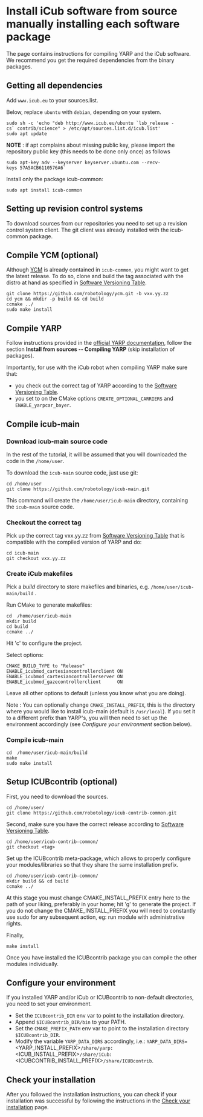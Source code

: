 # Install iCub software from source manually installing each software package

The page contains instructions for compiling YARP and the iCub software. We recommend you get the required dependencies from the binary packages.

## Getting all dependencies

Add `www.icub.eu` to your sources.list.

Below, replace `ubuntu` with `debian`, depending on your system.

~~~
sudo sh -c 'echo "deb http://www.icub.eu/ubuntu `lsb_release -cs` contrib/science" > /etc/apt/sources.list.d/icub.list'
sudo apt update
~~~

**NOTE** : if apt complains about missing public key, please import the
repository public key (this needs to be done only once) as follows

~~~
sudo apt-key adv --keyserver keyserver.ubuntu.com --recv-keys 57A5ACB6110576A6`
~~~

Install only the package icub-common:
~~~
sudo apt install icub-common
~~~

## Setting up revision control systems

To download sources from our repositories you need to set up a revision
control system client. The git client was already installed with the
icub-common package.

## Compile YCM (optional)

Although [YCM](https://github.com/robotology/ycm) is already contained in `icub-common`, you might want to get
the latest release. To do so, clone and build the tag associated with
the distro at hand as specified in [Software Versioning
Table](../sw_versioning_table/index.md).

~~~
git clone https://github.com/robotology/ycm.git -b vxx.yy.zz
cd ycm && mkdir -p build && cd build
ccmake ../
sudo make install
~~~

## Compile YARP

Follow instructions provided in the [official YARP documentatipn](http://www.yarp.it/install_yarp_linux.html),
follow the section **Install from sources -- Compiling YARP** (skip
installation of packages).

Importantly, for use with the iCub robot when compiling YARP make sure
that:
* you check out the correct tag of YARP according to the [Software Versioning
Table](../sw_versioning_table/index.md).
* you set to on the CMake options `CREATE_OPTIONAL_CARRIERS` and `ENABLE_yarpcar_bayer`.

## Compile icub-main

### Download icub-main source code

In the rest of the tutorial, it will be assumed that you will downloaded
the code in the `/home/user`.

To download the `icub-main` source code, just use git:

~~~
cd /home/user
git clone https://github.com/robotology/icub-main.git
~~~

This command will create the `/home/user/icub-main` directory,
containing the `icub-main` source code.

### Checkout the correct tag

Pick up the correct tag vxx.yy.zz from [Software Versioning
Table](../sw_versioning_table/index.md) that is compatible with the
compiled version of YARP and do:

~~~
cd icub-main
git checkout vxx.yy.zz
~~~

### Create iCub makefiles

Pick a *build* directory to store makefiles and binaries, e.g.
`/home/user/icub-main/build` .

Run CMake to generate makefiles:
~~~
cd  /home/user/icub-main
mkdir build
cd build
ccmake ../
~~~

Hit 'c' to configure the project.

Select options:

~~~
CMAKE_BUILD_TYPE to "Release"
ENABLE_icubmod_cartesiancontrollerclient ON
ENABLE_icubmod_cartesiancontrollerserver ON
ENABLE_icubmod_gazecontrollerclient      ON
~~~

Leave all other options to default (unless you know what you are doing).

Note : You can optionally change `CMAKE_INSTALL_PREFIX`, this is the
directory where you would like to install icub-main (default is `/usr/local`).
If you set it to a different prefix than YARP's, you will then need to
set up the environment accordingly (see *Configure your environment* section below).

### Compile icub-main

~~~
cd  /home/user/icub-main/build
make
sudo make install
~~~

## Setup ICUBcontrib (optional)

First, you need to download the sources.

~~~
cd /home/user/
git clone https://github.com/robotology/icub-contrib-common.git
~~~

Second, make sure you have the correct release according to  [Software Versioning
Table](../sw_versioning_table/index.md).

~~~
cd /home/user/icub-contrib-common/
git checkout <tag>
~~~
Set up the ICUBcontrib meta-package, which allows to properly configure
your modules/libraries so that they share the same installation prefix.

~~~
cd /home/user/icub-contrib-common/
mkdir build && cd build
ccmake ../
~~~

At this stage you must change CMAKE\_INSTALL\_PREFIX entry here to the
path of your liking, preferably in your home; hit 'g' to generate the
project. If you do not change the CMAKE\_INSTALL\_PREFIX you will need
to constantly use sudo for any subsequent action, eg: run module with
administrative rights.

Finally,

~~~
make install
~~~

Once you have installed the ICUBcontrib package you can compile the
other modules individually.

## Configure your environment

If you installed YARP and/or iCub or ICUBcontrib to non-default
directories, you need to set your environment.

* Set the `ICUBcontrib_DIR` env var to point to the installation directory.
* Append `$ICUBcontrib_DIR/bin` to your PATH.
* Set the `CMAKE_PREFIX_PATH` env var to point to the installation directory `$ICUBcontrib_DIR`.
* Modify the variable `YARP_DATA_DIRS` accordingly, i.e.: `YARP_DATA_DIRS=`<YARP_INSTALL_PREFIX>`/share/yarp:`<ICUB_INSTALL_PREFIX>`/share/iCub:`<ICUBCONTRIB_INSTALL_PREFIX>`/share/ICUBcontrib`.

## Check your installation
After you followed the installation instructions, you can check if your installation was successful by following the instructions in the [Check your installation](./check_your_installation.md) page.
